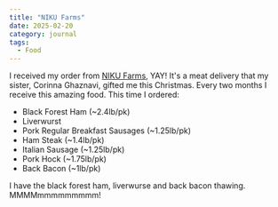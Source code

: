 ```yaml
---
title: "NIKU Farms"
date: 2025-02-20
category: journal
tags: 
  - Food
---
```


I received my order from [NIKU Farms](https://www.nikufarms.com/), YAY! It's a meat delivery that my sister, Corinna Ghaznavi, gifted me this Christmas. Every two months I receive this amazing food. This time I ordered:

* Black Forest Ham (~2.4lb/pk)
* Liverwurst
* Pork Regular Breakfast Sausages (~1.25lb/pk)
* Ham Steak (~1.4lb/pk)
* Italian Sausage (~1.25lb/pk)
* Pork Hock (~1.75lb/pk)
* Back Bacon (~1lb/pk)

I have the black forest ham, liverwurse and back bacon thawing. MMMMmmmmmmmmm!
